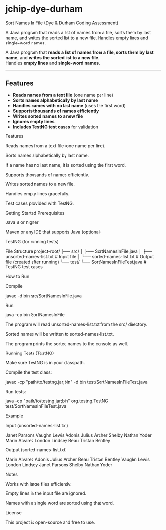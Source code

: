 # jchip-dye-durham
Sort Names In File (Dye & Durham Coding Assessment)

A Java program that reads a list of names from a file, sorts them by last name, and writes the sorted list to a new file. Handles empty lines and single-word names.

A Java program that **reads a list of names from a file, sorts them by last name**, and **writes the sorted list to a new file**.  
Handles **empty lines** and **single-word names**.  

---

## **Features**
- **Reads names from a text file** (one name per line)  
- **Sorts names alphabetically by last name**  
- **Handles names with no last name** (uses the first word)  
- **Supports thousands of names efficiently**  
- **Writes sorted names to a new file**  
- **Ignores empty lines**  
- **Includes TestNG test cases** for validation

  
Features

Reads names from a text file (one name per line).

Sorts names alphabetically by last name.

If a name has no last name, it is sorted using the first word.

Supports thousands of names efficiently.

Writes sorted names to a new file.

Handles empty lines gracefully.

Test cases provided with TestNG.

Getting Started
Prerequisites

Java 8 or higher

Maven or any IDE that supports Java (optional)

TestNG (for running tests)

File Structure
project-root/
├── src/
│   ├── SortNamesInFile.java
│   ├── unsorted-names-list.txt   # Input file
│   └── sorted-names-list.txt     # Output file (created after running)
└── test/
    └── SortNamesInFileTest.java  # TestNG test cases

How to Run

Compile

javac -d bin src/SortNamesInFile.java


Run

java -cp bin SortNamesInFile


The program will read unsorted-names-list.txt from the src/ directory.

Sorted names will be written to sorted-names-list.txt.

The program prints the sorted names to the console as well.

Running Tests (TestNG)

Make sure TestNG is in your classpath.

Compile the test class:

javac -cp "path/to/testng.jar;bin" -d bin test/SortNamesInFileTest.java


Run tests:

java -cp "path/to/testng.jar;bin" org.testng.TestNG test/SortNamesInFileTest.java

Example

Input (unsorted-names-list.txt)

Janet Parsons
Vaughn Lewis
Adonis Julius Archer
Shelby Nathan Yoder
Marin Alvarez
London Lindsey
Beau Tristan Bentley


Output (sorted-names-list.txt)

Marin Alvarez
Adonis Julius Archer
Beau Tristan Bentley
Vaughn Lewis
London Lindsey
Janet Parsons
Shelby Nathan Yoder

Notes

Works with large files efficiently.

Empty lines in the input file are ignored.

Names with a single word are sorted using that word.

License

This project is open-source and free to use.
